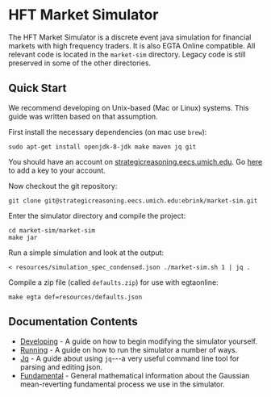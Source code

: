 HFT Market Simulator
====================

The HFT Market Simulator is a discrete event java simulation for financial markets with high frequency traders.
It is also EGTA Online compatible.
All relevant code is located in the `market-sim` directory.
Legacy code is still preserved in some of the other directories.

Quick Start
-----------

We recommend developing on Unix-based (Mac or Linux) systems.
This guide was written based on that assumption.

First install the necessary dependencies (on mac use `brew`):
```
sudo apt-get install openjdk-8-jdk make maven jq git
```

You should have an account on [strategicreasoning.eecs.umich.edu](https://strategicreasoning.eecs.umich.edu).
Go [here](https://strategicreasoning.eecs.umich.edu/profile/keys) to add a key to your account.

Now checkout the git repository:
```
git clone git@strategicreasoning.eecs.umich.edu:ebrink/market-sim.git
```

Enter the simulator directory and compile the project:
```
cd market-sim/market-sim
make jar
```

Run a simple simulation and look at the output:
```
< resources/simulation_spec_condensed.json ./market-sim.sh 1 | jq .
```

Compile a zip file (called `defaults.zip`) for use with egtaonline:
```
make egta def=resources/defaults.json
```


Documentation Contents
----------------------

- [Developing](docs/developing.md) - A guide on how to begin modifying the simulator yourself.
- [Running](docs/running.md) - A guide on how to run the simulator a number of ways.
- [Jq](docs/jq.md) - A guide about using `jq`---a very useful command line tool for parsing and editing json.
- [Fundamental](docs/fundamental.md) - General mathematical information about the Gaussian mean-reverting fundamental process we use in the simulator.
